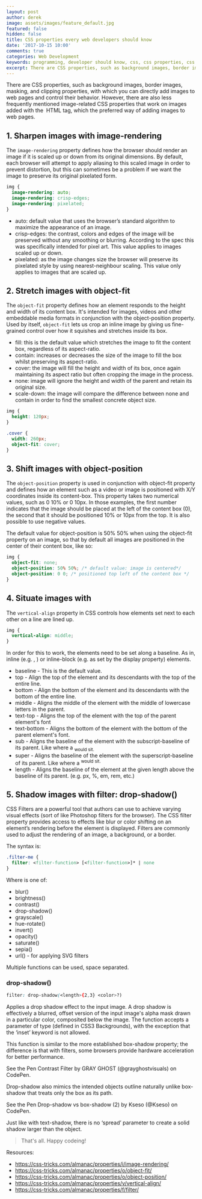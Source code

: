 ```yaml
---
layout: post
author: derek
image: assets/images/feature_default.jpg
featured: false
hidden: false
title: CSS properties every web developers should know
date: '2017-10-15 10:00'
comments: true
categories: Web Development
keywords: programming, developer should know, css, css properties, css tricks
excerpt: There are CSS properties, such as background images, border images, masking, and clipping properties, with which you can directly add images to web pages and control their behavior. However, there are also less frequently mentioned image-related CSS properties that work on images added with the <img> HTML tag, which the preferred way of adding images to web pages.
---
```


There are CSS properties, such as background images, border images, masking, and clipping properties, with which you can directly add images to web pages and control their behavior. However, there are also less frequently mentioned image-related CSS properties that work on images added with the <img> HTML tag, which the preferred way of adding images to web pages.

## 1. Sharpen images with image-rendering

The `image-rendering` property defines how the browser should render an image if it is scaled up or down from its original dimensions. By default, each browser will attempt to apply aliasing to this scaled image in order to prevent distortion, but this can sometimes be a problem if we want the image to preserve its original pixelated form.

```css
img {
  image-rendering: auto;
  image-rendering: crisp-edges;
  image-rendering: pixelated;
}
```

- auto: default value that uses the browser’s standard algorithm to maximize the appearance of an image.
- crisp-edges: the contrast, colors and edges of the image will be preserved without any smoothing or blurring. According to the spec this was specifically intended for pixel art. This value applies to images scaled up or down.
- pixelated: as the image changes size the browser will preserve its pixelated style by using nearest-neighbour scaling. This value only applies to images that are scaled up.


## 2. Stretch images with object-fit

The `object-fit` property defines how an element responds to the height and width of its content box. It's intended for images, videos and other embeddable media formats in conjunction with the object-position property. Used by itself, `object-fit` lets us crop an inline image by giving us fine-grained control over how it squishes and stretches inside its box.

- fill: this is the default value which stretches the image to fit the content box, regardless of its aspect-ratio.
- contain: increases or decreases the size of the image to fill the box whilst preserving its aspect-ratio.
- cover: the image will fill the height and width of its box, once again maintaining its aspect ratio but often cropping the image in the process.
- none: image will ignore the height and width of the parent and retain its original size.
- scale-down: the image will compare the difference between none and contain in order to find the smallest concrete object size.

```css
img {
  height: 120px;
}

.cover {
  width: 260px;
  object-fit: cover;
}
```

## 3. Shift images with object-position

The `object-position` property is used in conjunction with object-fit property and defines how an element such as a video or image is positioned with X/Y coordinates inside its content-box. This property takes two numerical values, such as 0 10% or 0 10px. In those examples, the first number indicates that the image should be placed at the left of the content box (0), the second that it should be positioned 10% or 10px from the top. It is also possible to use negative values.

The default value for object-position is 50% 50% when using the object-fit property on an image, so that by default all images are positioned in the center of their content box, like so:

```css
img {
  object-fit: none;
  object-position: 50% 50%; /* default value: image is centered*/
  object-position: 0 0; /* positioned top left of the content box */
}
```


## 4. Situate images with

The `vertical-align` property in CSS controls how elements set next to each other on a line are lined up.

```css
img {
  vertical-align: middle;
}
```
In order for this to work, the elements need to be set along a baseline. As in, inline (e.g. <span>, <img>) or inline-block (e.g. as set by the display property) elements.

- baseline - This is the default value.
- top - Align the top of the element and its descendants with the top of the entire line.
- bottom - Align the bottom of the element and its descendants with the bottom of the entire line.
- middle - Aligns the middle of the element with the middle of lowercase letters in the parent.
- text-top - Aligns the top of the element with the top of the parent element's font
- text-bottom - Aligns the bottom of the element with the bottom of the parent element's font.
- sub - Aligns the baseline of the element with the subscript-baseline of its parent. Like where a <sub> would sit.
- super - Aligns the baseline of the element with the superscript-baseline of its parent. Like where a <sup> would sit.
- length - Aligns the baseline of the element at the given length above the baseline of its parent. (e.g. px, %, em, rem, etc.)

## 5. Shadow images with filter: drop-shadow()

CSS Filters are a powerful tool that authors can use to achieve varying visual effects (sort of like Photoshop filters for the browser). The CSS filter property provides access to effects like blur or color shifting on an element’s rendering before the element is displayed. Filters are commonly used to adjust the rendering of an image, a background, or a border.

The syntax is:

```css
.filter-me {
  filter: <filter-function> [<filter-function>]* | none
}
```

Where is one of:

- blur()
- brightness()
- contrast()
- drop-shadow()
- grayscale()
- hue-rotate()
- invert()
- opacity()
- saturate()
- sepia()
- url() - for applying SVG filters

Multiple functions can be used, space separated.

### drop-shadow()

```css
filter: drop-shadow(<length>{2,3} <color>?)
```

Applies a drop shadow effect to the input image. A drop shadow is effectively a blurred, offset version of the input image's alpha mask drawn in a particular color, composited below the image. The function accepts a parameter of type (defined in CSS3 Backgrounds), with the exception that the ‘inset’ keyword is not allowed.

This function is similar to the more established box-shadow property; the difference is that with filters, some browsers provide hardware acceleration for better performance.

See the Pen Contrast Filter by GRAY GHOST (@grayghostvisuals) on CodePen.

Drop-shadow also mimics the intended objects outline naturally unlike box-shadow that treats only the box as its path.

See the Pen Drop-shadow vs box-shadow (2) by Kseso (@Kseso) on CodePen.

Just like with text-shadow, there is no ‘spread’ parameter to create a solid shadow larger than the object.

> That's all. Happy codeing!

Resources:

- https://css-tricks.com/almanac/properties/i/image-rendering/
- https://css-tricks.com/almanac/properties/o/object-fit/
- https://css-tricks.com/almanac/properties/o/object-position/
- https://css-tricks.com/almanac/properties/v/vertical-align/
- https://css-tricks.com/almanac/properties/f/filter/
